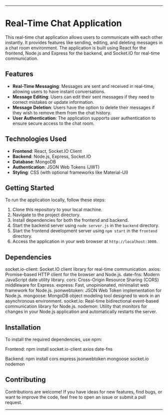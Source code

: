 ---

# Real-Time Chat Application

This real-time chat application allows users to communicate with each other instantly. It provides features like sending, editing, and deleting messages in a chat room environment. The application is built using React for the frontend, Node.js and Express for the backend, and Socket.IO for real-time communication.

## Features

- **Real-Time Messaging**: Messages are sent and received in real-time, allowing users to have instant conversations.
- **Message Editing**: Users can edit their sent messages if they need to correct mistakes or update information.
- **Message Deletion**: Users have the option to delete their messages if they wish to remove them from the chat history.
- **User Authentication**: The application supports user authentication to ensure secure access to the chat room.

## Technologies Used

- **Frontend**: React, Socket.IO Client
- **Backend**: Node.js, Express, Socket.IO
- **Database**: MongoDB
- **Authentication**: JSON Web Tokens (JWT)
- **Styling**: CSS (with optional frameworks like Material-UI)

## Getting Started

To run the application locally, follow these steps:

1. Clone this repository to your local machine.
2. Navigate to the project directory.
3. Install dependencies for both the frontend and backend.
4. Start the backend server using `node server.js` in the `backend` directory.
5. Start the frontend development server using `npm start` in the `frontend` directory.
6. Access the application in your web browser at `http://localhost:3000`.

## Dependencies

socket.io-client: Socket.IO client library for real-time communication.
axios: Promise-based HTTP client for the browser and Node.js.
date-fns: Modern JavaScript date utility library.
cors: Cross-Origin Resource Sharing (CORS) middleware for Express.
express: Fast, unopinionated, minimalist web framework for Node.js.
jsonwebtoken: JSON Web Token implementation for Node.js.
mongoose: MongoDB object modeling tool designed to work in an asynchronous environment.
socket.io: Real-time bidirectional event-based communication library for Node.js.
nodemon: Utility that monitors for changes in your Node.js application and automatically restarts the server.

## Installation

To install the required dependencies, use npm:

Frontend:
npm install socket.io-client axios date-fns

Backend:
npm install cors express jsonwebtoken mongoose socket.io nodemon

## Contributing

Contributions are welcome! If you have ideas for new features, find bugs, or want to improve the code, feel free to open an issue or submit a pull request.

---